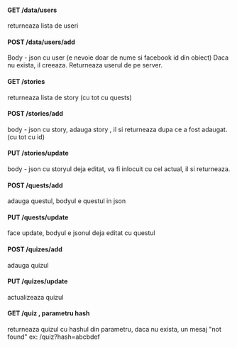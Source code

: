 #### GET /data/users
returneaza lista de useri

#### POST /data/users/add
Body - json cu user (e nevoie doar de nume si facebook id din obiect)
Daca nu exista, il creeaza. Returneaza userul de pe server.

#### GET /stories
returneaza lista de story (cu tot cu quests)

#### POST /stories/add
body - json cu story, adauga story , il si returneaza dupa ce a fost adaugat. (cu tot cu id)

#### PUT /stories/update
body - json cu storyul deja editat, va fi inlocuit cu cel actual, il si returneaza.


#### POST /quests/add
adauga questul, bodyul e questul in json

#### PUT /quests/update
face update, bodyul e jsonul deja editat cu questul

#### POST /quizes/add
adauga quizul

#### PUT /quizes/update
actualizeaza quizul

#### GET /quiz , parametru hash
returneaza quizul cu hashul din parametru, daca nu exista, un mesaj "not found"
ex: /quiz?hash=abcbdef

